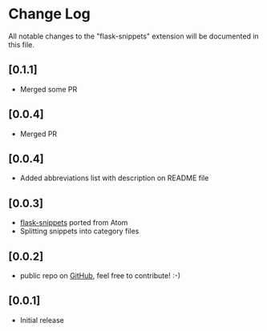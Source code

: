 # Change Log
All notable changes to the "flask-snippets" extension will be documented in this file.

## [0.1.1]
- Merged some PR

## [0.0.4]
- Merged PR

## [0.0.4]
- Added abbreviations list with description on README file

## [0.0.3]
- [flask-snippets](https://github.com/jleonra/flask-snippets) ported from Atom
- Splitting snippets into category files

## [0.0.2]
- public repo on [GitHub](https://github.com/cstrap/flask-snippets), feel free to contribute! :-)

## [0.0.1]
- Initial release
